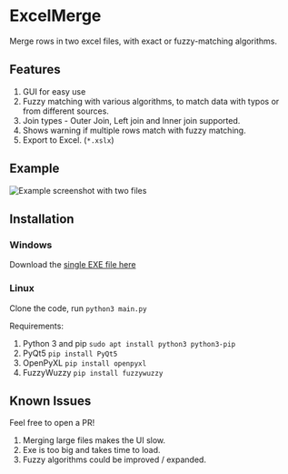 # ExcelMerge

Merge rows in two excel files, with exact or fuzzy-matching algorithms.

## Features

1. GUI for easy use
2. Fuzzy matching with various algorithms, to match data with typos or from different sources.
3. Join types - Outer Join, Left join and Inner join supported.
5. Shows warning if multiple rows match with fuzzy matching.
4. Export to Excel. (`*.xslx`)

## Example

![Example screenshot with two files](https://i.imgur.com/OyIosSS.png)

## Installation

### Windows

Download the [single EXE file here](https://github.com/Kartikay26/excelmerge/releases/download/v1.0/ExcelMerge.exe)

### Linux

Clone the code, run `python3 main.py`

Requirements:

1. Python 3 and pip `sudo apt install python3 python3-pip`
2. PyQt5 `pip install PyQt5`
3. OpenPyXL `pip install openpyxl`
4. FuzzyWuzzy `pip install fuzzywuzzy`


## Known Issues

Feel free to open a PR!

1. Merging large files makes the UI slow.
2. Exe is too big and takes time to load.
3. Fuzzy algorithms could be improved / expanded.
